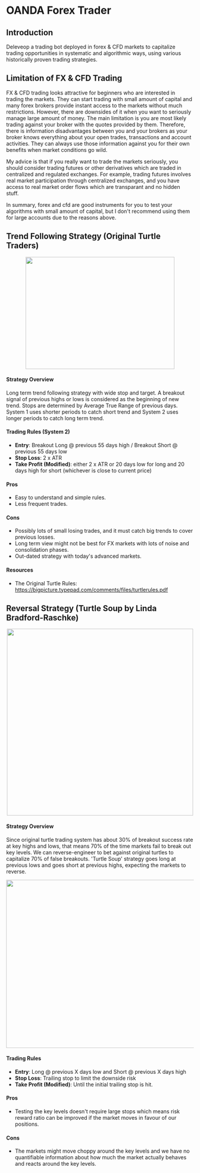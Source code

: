 # OANDA Forex Trader

## Introduction

Deleveop a trading bot deployed in forex & CFD markets to capitalize trading opportunities in systematic and algorithmic ways, using various historically proven trading strategies.

## Limitation of FX & CFD Trading

FX & CFD trading looks attractive for beginners who are interested in trading the markets. They can start trading with small amount of capital and many forex brokers provide instant access to the markets without much restrictions. However, there are downsides of it when you want to seriously manage large amount of money. The main limitation is you are most likely trading against your broker with the quotes provided by them. Therefore, there is information disadvantages between you and your brokers as your broker knows everything about your open trades, transactions and account activities. They can always use those information against you for their own benefits when market conditions go wild.

My advice is that if you really want to trade the markets seriously, you should consider trading futures or other derivatives which are traded in centralized and regulated exchanges. For example, trading futures involves real market participation through centralized exchanges, and you have access to real market order flows which are transparant and no hidden stuff. 

In summary, forex and cfd are good instruments for you to test your algorithms with small amount of capital, but I don't recommend using them for large accounts due to the reasons above. 

## Trend Following Strategy (Original Turtle Traders)

<p align="center">
  <img width="400" height="300" src="https://user-images.githubusercontent.com/41933169/113924806-3f7f0e00-97b8-11eb-918a-b2b2cd8e8e0b.png">
</p>

#### Strategy Overview

Long term trend following strategy with wide stop and target. A breakout signal of previous highs or lows is considered as the beginning of new trend. Stops are determined by Average True Range of previous days. System 1 uses shorter periods to catch short trend and System 2 uses longer periods to catch long term trend.

#### Trading Rules (System 2)

- **Entry**: Breakout Long @ previous 55 days high / Breakout Short @ previous 55 days low
- **Stop Loss**: 2 x ATR
- **Take Profit (Modified)**: either 2 x ATR or 20 days low for long and 20 days high for short (whichever is close to current price)

#### Pros

- Easy to understand and simple rules.
- Less frequent trades.

#### Cons

- Possibly lots of small losing trades, and it must catch big trends to cover previous losses.
- Long term view might not be best for FX markets with lots of noise and consolidation phases.
- Out-dated strategy with today's advanced markets.

#### Resources

- The Original Turtle Rules: https://bigpicture.typepad.com/comments/files/turtlerules.pdf

## Reversal Strategy (Turtle Soup by Linda Bradford-Raschke)

<p align="center">
  <img width="500" height="500" src="https://user-images.githubusercontent.com/41933169/116794213-4ccaa800-aa99-11eb-9405-0766a6a5999c.png">
</p>

#### Strategy Overview

Since original turtle trading system has about 30% of breakout success rate at key highs and lows, that means 70% of the time markets fail to break out key levels. We can reverse-engineer to bet against original turtles to capitalize 70% of false breakouts. 'Turtle Soup' strategy goes long at previous lows and goes short at previous highs, expecting the markets to reverse.

<p align="center">
  <img width="900" height="450" src="https://user-images.githubusercontent.com/41933169/116794365-7df7a800-aa9a-11eb-9d3d-ad6392b33f10.png">
</p>

#### Trading Rules

- **Entry**: Long @ previous X days low and Short @ previous X days high
- **Stop Loss**: Trailing stop to limit the downside risk
- **Take Profit (Modified)**: Until the initial trailing stop is hit.

#### Pros

- Testing the key levels doesn't require large stops which means risk reward ratio can be improved if the market moves in favour of our positions.


#### Cons

- The markets might move choppy around the key levels and we have no quantifiable information about how much the market actually behaves and reacts around the key levels. 
